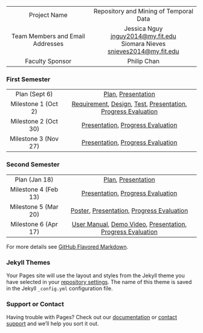 |  |  |
| :---: | :---: |
| Project Name | Repository and Mining of Temporal Data |
| Team Members and Email Addresses | Jessica Nguy jnguy2014@my.fit.edu </br> Siomara Nieves snieves2014@my.fit.edu |
| Faculty Sponsor | Philip Chan |

### First Semester 
|  |  |
| :---: | :---: |
| Plan (Sept 6) | [Plan](), [Presentation]() |
| Milestone 1 (Oct 2) | [Requirement](), [Design](), [Test](), [Presentation](), [Progress Evaluation]() |
| Milestone 2 (Oct 30) | [Presentation](), [Progress Evaluation]() |
| Milestone 3 (Nov 27) | [Presentation](), [Progress Evaluation]() |

### Second Semester
|  |  |
| :---: | :---: |
| Plan (Jan 18) | [Plan](), [Presentation]() |
| Milestone 4 (Feb 13) | [Presentation](), [Progress Evaluation]() |
| Milestone 5 (Mar 20) | [Poster](), [Presentation](), [Progress Evaluation]() |
| Milestone 6 (Apr 17) | [User Manual](), [Demo Video](), [Presentation](), [Progress Evaluation]() |

For more details see [GitHub Flavored Markdown](https://guides.github.com/features/mastering-markdown/).

### Jekyll Themes

Your Pages site will use the layout and styles from the Jekyll theme you have selected in your [repository settings](https://github.com/jlnguy/RepoMining/settings). The name of this theme is saved in the Jekyll `_config.yml` configuration file.

### Support or Contact

Having trouble with Pages? Check out our [documentation](https://help.github.com/categories/github-pages-basics/) or [contact support](https://github.com/contact) and we’ll help you sort it out.
